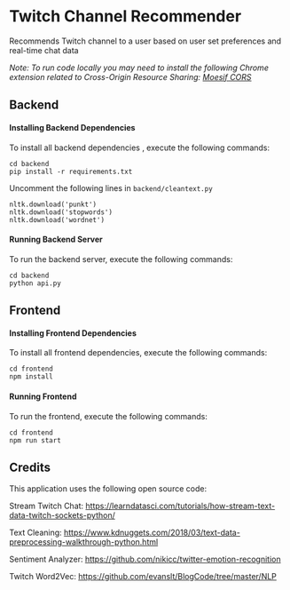 # Twitch Channel Recommender
Recommends Twitch channel to a user based on user set preferences and real-time chat data

*Note: To run code locally you may need to install the following Chrome extension related to Cross-Origin Resource Sharing: [Moesif CORS](https://chrome.google.com/webstore/detail/moesif-orign-cors-changer/digfbfaphojjndkpccljibejjbppifbc?hl=en-US)*

## Backend

#### Installing Backend Dependencies
To install all backend dependencies , execute the following commands:

```
cd backend
pip install -r requirements.txt
```

Uncomment the following lines in `backend/cleantext.py`
```
nltk.download('punkt')
nltk.download('stopwords')
nltk.download('wordnet')
```

#### Running Backend Server
To run the backend server, execute the following commands:

```
cd backend
python api.py
```

## Frontend

#### Installing Frontend Dependencies
To install all frontend dependencies, execute the following commands:
```
cd frontend
npm install
```

#### Running Frontend

To run the frontend, execute the following commands:

```
cd frontend
npm run start
```

## Credits

This application uses the following open source code:

Stream Twitch Chat: https://learndatasci.com/tutorials/how-stream-text-data-twitch-sockets-python/

Text Cleaning: https://www.kdnuggets.com/2018/03/text-data-preprocessing-walkthrough-python.html

Sentiment Analyzer: https://github.com/nikicc/twitter-emotion-recognition

Twitch Word2Vec: https://github.com/evanslt/BlogCode/tree/master/NLP
